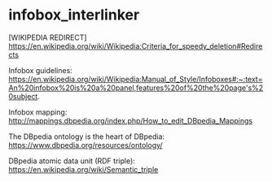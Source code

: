 # infobox_interlinker

[WIKIPEDIA REDIRECT] https://en.wikipedia.org/wiki/Wikipedia:Criteria_for_speedy_deletion#Redirects

Infobox guidelines: https://en.wikipedia.org/wiki/Wikipedia:Manual_of_Style/Infoboxes#:~:text=An%20infobox%20is%20a%20panel,features%20of%20the%20page's%20subject.

Infobox mapping: http://mappings.dbpedia.org/index.php/How_to_edit_DBpedia_Mappings

The DBpedia ontology is the heart of DBpedia: https://www.dbpedia.org/resources/ontology/

DBpedia atomic data unit (RDF triple): https://en.wikipedia.org/wiki/Semantic_triple
